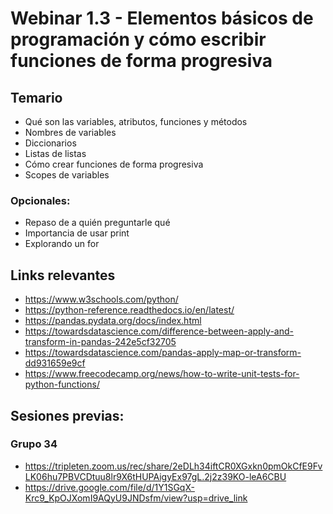 
# Webinar 1.3 - Elementos básicos de programación y cómo escribir funciones de forma progresiva

## Temario

- Qué son las variables, atributos, funciones y métodos
- Nombres de variables
- Diccionarios
- Listas de listas
- Cómo crear funciones de forma progresiva
- Scopes de variables

### Opcionales:

- Repaso de a quién preguntarle qué
- Importancia de usar print
- Explorando un for

## Links relevantes

- https://www.w3schools.com/python/
- https://python-reference.readthedocs.io/en/latest/
- https://pandas.pydata.org/docs/index.html
- https://towardsdatascience.com/difference-between-apply-and-transform-in-pandas-242e5cf32705
- https://towardsdatascience.com/pandas-apply-map-or-transform-dd931659e9cf
- https://www.freecodecamp.org/news/how-to-write-unit-tests-for-python-functions/

## Sesiones previas:

### Grupo 34

- https://tripleten.zoom.us/rec/share/2eDLh34iftCR0XGxkn0pmOkCfE9FvLK06hu7PBVCDtuu8lr9X6tHUPAigyEx97gL.2j2z39KO-leA6CBU
- https://drive.google.com/file/d/1Y1SGqX-Krc9_KpOJXomI9AQyU9JNDsfm/view?usp=drive_link